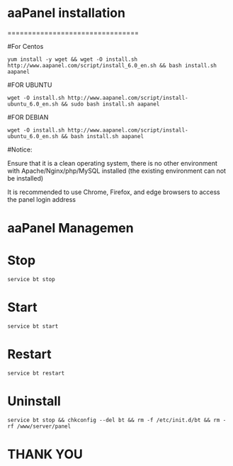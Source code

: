 # aaPanel installation
================================

#For Centos

```yum install -y wget && wget -O install.sh http://www.aapanel.com/script/install_6.0_en.sh && bash install.sh aapanel```

#FOR UBUNTU

```wget -O install.sh http://www.aapanel.com/script/install-ubuntu_6.0_en.sh && sudo bash install.sh aapanel```

#FOR DEBIAN

```wget -O install.sh http://www.aapanel.com/script/install-ubuntu_6.0_en.sh && bash install.sh aapanel```

#Notice:

Ensure that it is a clean operating system, there is no other environment with Apache/Nginx/php/MySQL installed (the existing environment can not be installed)

It is recommended to use Chrome, Firefox, and edge browsers to access the panel login address

# aaPanel Managemen

# Stop
```service bt stop```
# Start
```service bt start```
# Restart
```service bt restart```
# Uninstall
```service bt stop && chkconfig --del bt && rm -f /etc/init.d/bt && rm -rf /www/server/panel```

# THANK YOU 

